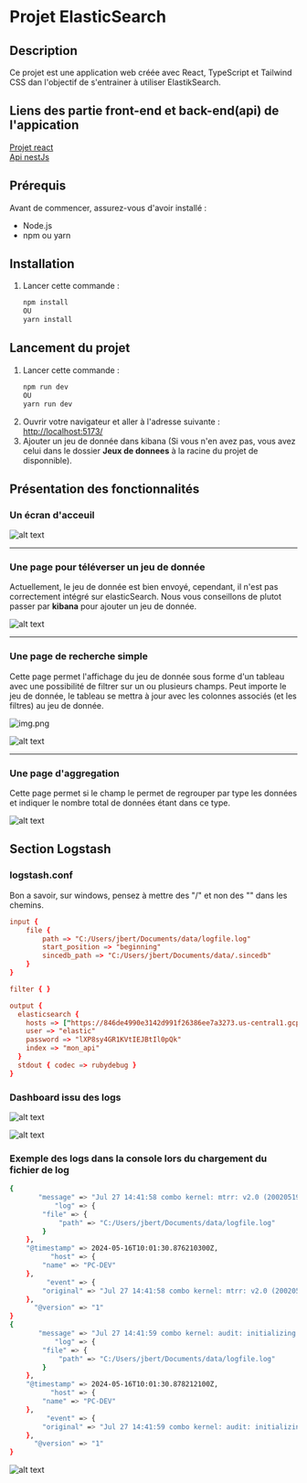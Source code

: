 # Projet ElasticSearch

## Description

Ce projet est une application web créée avec React, TypeScript et Tailwind CSS dan l'objectif de s'entrainer à utiliser ElastikSearch.

## Liens des partie front-end et back-end(api) de l'appication
[Projet react](https://github.com/Flunshield/frontElasticSearch)  
[Api nestJs](https://github.com/kbegot/back-app-elasticsearch)

## Prérequis

Avant de commencer, assurez-vous d'avoir installé :

- Node.js
- npm ou yarn

## Installation

1. Lancer cette commande :
    ```bash
    npm install
    OU
    yarn install
    ```

## Lancement du projet
1. Lancer cette commande :
    ```bash
    npm run dev
    OU
    yarn run dev
    ```
2. Ouvrir votre navigateur et aller à l'adresse suivante : [http://localhost:5173/](http://localhost:5173/)
3. Ajouter un jeu de donnée dans kibana (Si vous n'en avez pas, vous avez celui dans le dossier **Jeux de donnees** à la racine du projet de disponnible).

## Présentation des fonctionnalités
### Un écran d'acceuil
![alt text](image.png)

------
### Une page pour téléverser un jeu de donnée

Actuellement, le jeu de donnée est bien envoyé, cependant, il n'est pas correctement intégré sur elasticSearch. Nous vous conseillons de plutot passer par **kibana** pour ajouter un jeu de donnée.

![alt text](image-1.png)

------
### Une page de recherche simple

Cette page permet l'affichage du jeu de donnée sous forme d'un tableau avec une possibilité de filtrer sur un ou plusieurs champs. Peut importe le jeu de donnée, le tableau se mettra à jour avec les colonnes associés (et les filtres) au jeu de donnée.

![img.png](img.png)

![alt text](image-2.png)

------
### Une page d'aggregation

Cette page permet si le champ le permet de regrouper par type les données et indiquer le nombre total de données étant dans ce type.

![alt text](image-3.png)

## Section Logstash

### logstash.conf
Bon a savoir, sur windows, pensez à mettre des "/" et non des "\" dans les chemins.

```conf
input {
    file {
        path => "C:/Users/jbert/Documents/data/logfile.log"
        start_position => "beginning"
        sincedb_path => "C:/Users/jbert/Documents/data/.sincedb"
    }
}

filter { }

output {
  elasticsearch {
    hosts => ["https://846de4990e3142d991f26386ee7a3273.us-central1.gcp.cloud.es.io:443"]
    user => "elastic"
    password => "lXP8sy4GR1KVtIEJBtIl0pQk"
    index => "mon_api"
  }
  stdout { codec => rubydebug }
}

```

### Dashboard issu des logs
![alt text](image-5.png)

![alt text](image-7.png)


### Exemple des logs dans la console lors du chargement du fichier de log

```bash
{
       "message" => "Jul 27 14:41:58 combo kernel: mtrr: v2.0 (20020519)\r",
           "log" => {
        "file" => {
            "path" => "C:/Users/jbert/Documents/data/logfile.log"
        }
    },
    "@timestamp" => 2024-05-16T10:01:30.876210300Z,
          "host" => {
        "name" => "PC-DEV"
    },
         "event" => {
        "original" => "Jul 27 14:41:58 combo kernel: mtrr: v2.0 (20020519)\r"
    },
      "@version" => "1"
}
{
       "message" => "Jul 27 14:41:59 combo kernel: audit: initializing netlink socket (disabled)\r",
           "log" => {
        "file" => {
            "path" => "C:/Users/jbert/Documents/data/logfile.log"
        }
    },
    "@timestamp" => 2024-05-16T10:01:30.878212100Z,
          "host" => {
        "name" => "PC-DEV"
    },
         "event" => {
        "original" => "Jul 27 14:41:59 combo kernel: audit: initializing netlink socket (disabled)\r"
    },
      "@version" => "1"
}
```
![alt text](image-8.png)